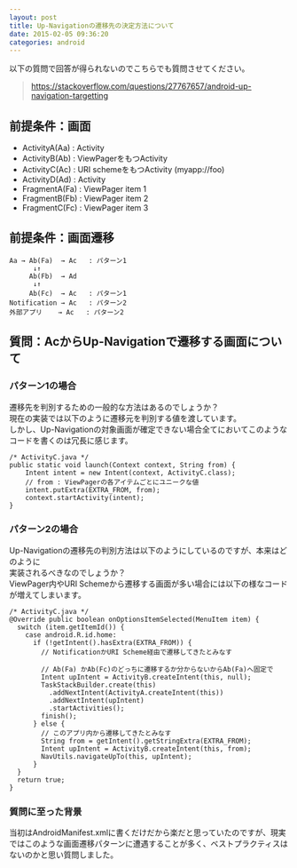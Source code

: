 ```yaml
---
layout: post
title: Up-Navigationの遷移先の決定方法について
date: 2015-02-05 09:36:20
categories: android
---
```

<!-- {% raw %} -->
<p>以下の質問で回答が得られないのでこちらでも質問させてください。</p>

<blockquote>
  <p><a href="https://stackoverflow.com/questions/27767657/android-up-navigation-targetting">https://stackoverflow.com/questions/27767657/android-up-navigation-targetting</a></p>
</blockquote>

<h2>前提条件：画面</h2>

<ul>
<li>ActivityA(Aa) : Activity</li>
<li>ActivityB(Ab) : ViewPagerをもつActivity </li>
<li>ActivityC(Ac) : URI schemeをもつActivity (myapp://foo)</li>
<li>ActivityD(Ad) : Activity</li>
<li>FragmentA(Fa) : ViewPager item 1</li>
<li>FragmentB(Fb) : ViewPager item 2</li>
<li>FragmentC(Fc) : ViewPager item 3</li>
</ul>

<h2>前提条件：画面遷移</h2>

<pre><code>Aa → Ab(Fa)  → Ac   : パターン1
      ↓↑
     Ab(Fb)  → Ad
      ↓↑
     Ab(Fc)  → Ac   : パターン1
Notification → Ac   : パターン2 
外部アプリ    → Ac   : パターン2
</code></pre>

<h2>質問：AcからUp-Navigationで遷移する画面について</h2>

<h3>パターン1の場合</h3>

<p>遷移先を判別するための一般的な方法はあるのでしょうか？<br>
現在の実装では以下のように遷移元を判別する値を渡しています。<br>
しかし、Up-Navigationの対象画面が確定できない場合全てにおいてこのようなコードを書くのは冗長に感じます。</p>

<pre><code>/* ActivityC.java */
public static void launch(Context context, String from) {
    Intent intent = new Intent(context, ActivityC.class);
    // from : ViewPagerの各アイテムごとにユニークな値
    intent.putExtra(EXTRA_FROM, from);
    context.startActivity(intent);
}
</code></pre>

<h3>パターン2の場合</h3>

<p>Up-Navigationの遷移先の判別方法は以下のようにしているのですが、本来はどのように<br>
実装されるべきなのでしょうか？<br>
ViewPager内やURI Schemeから遷移する画面が多い場合には以下の様なコードが増えてしまいます。</p>

<pre><code>/* ActivityC.java */
@Override public boolean onOptionsItemSelected(MenuItem item) {
  switch (item.getItemId()) {
    case android.R.id.home:
      if (!getIntent().hasExtra(EXTRA_FROM)) {
        // NotificationかURI Scheme経由で遷移してきたとみなす

        // Ab(Fa) かAb(Fc)のどっちに遷移するか分からないからAb(Fa)へ固定で
        Intent upIntent = ActivityB.createIntent(this, null);
        TaskStackBuilder.create(this)
          .addNextIntent(ActivityA.createIntent(this))
          .addNextIntent(upIntent)
          .startActivities();
        finish();
      } else {
        // このアプリ内から遷移してきたとみなす
        String from = getIntent().getStringExtra(EXTRA_FROM);
        Intent upIntent = ActivityB.createIntent(this, from);
        NavUtils.navigateUpTo(this, upIntent);
      }
  }
  return true;
}
</code></pre>

<h3>質問に至った背景</h3>

<p>当初はAndroidManifest.xmlに書くだけだから楽だと思っていたのですが、現実ではこのような画面遷移パターンに遭遇することが多く、ベストプラクティスはないのかと思い質問しました。</p>
<!-- {% endraw %} -->
